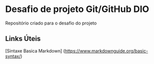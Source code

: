 # Desafio de projeto Git/GitHub DIO
Repositório criado para o desafio do projeto

## Links Úteis
[Sintaxe Basica Markdown] (https://www.markdownguide.org/basic-syntax/)
